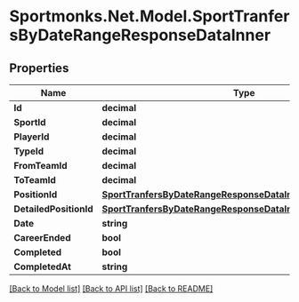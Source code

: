 # Sportmonks.Net.Model.SportTranfersByDateRangeResponseDataInner

## Properties

Name | Type | Description | Notes
------------ | ------------- | ------------- | -------------
**Id** | **decimal** |  | [optional] 
**SportId** | **decimal** |  | [optional] 
**PlayerId** | **decimal** |  | [optional] 
**TypeId** | **decimal** |  | [optional] 
**FromTeamId** | **decimal** |  | [optional] 
**ToTeamId** | **decimal** |  | [optional] 
**PositionId** | [**SportTranfersByDateRangeResponseDataInnerPositionId**](SportTranfersByDateRangeResponseDataInnerPositionId.md) |  | [optional] 
**DetailedPositionId** | [**SportTranfersByDateRangeResponseDataInnerDetailedPositionId**](SportTranfersByDateRangeResponseDataInnerDetailedPositionId.md) |  | [optional] 
**Date** | **string** |  | [optional] 
**CareerEnded** | **bool** |  | [optional] 
**Completed** | **bool** |  | [optional] 
**CompletedAt** | **string** |  | [optional] 

[[Back to Model list]](../README.md#documentation-for-models) [[Back to API list]](../README.md#documentation-for-api-endpoints) [[Back to README]](../README.md)

